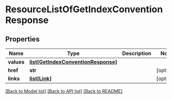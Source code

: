 # ResourceListOfGetIndexConventionResponse

## Properties
Name | Type | Description | Notes
------------ | ------------- | ------------- | -------------
**values** | [**list[GetIndexConventionResponse]**](GetIndexConventionResponse.md) |  | 
**href** | **str** |  | [optional] 
**links** | [**list[Link]**](Link.md) |  | [optional] 

[[Back to Model list]](../README.md#documentation-for-models) [[Back to API list]](../README.md#documentation-for-api-endpoints) [[Back to README]](../README.md)



